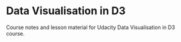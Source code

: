 # Data Visualisation in D3
Course notes and lesson material for Udacity Data Visualisation in D3 course.
